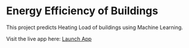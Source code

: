 <!DOCTYPE html>
<html lang="en">
<head>
  <meta charset="UTF-8">
  <title>Energy Efficiency Predictor</title>
</head>
<body>
  <h1>Energy Efficiency of Buildings</h1>
  <p>This project predicts Heating Load of buildings using Machine Learning.</p>
  <p>Visit the live app here: <a href="https://energy-efficiency-green-building-aman-pandey.streamlit.app/" target="_blank">Launch App</a></p>
</body>
</html>
